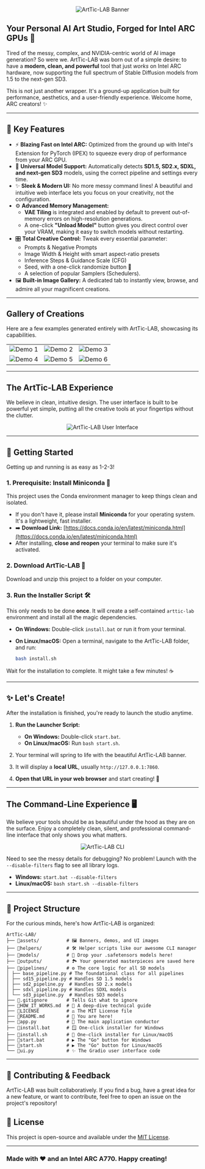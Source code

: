 <p align="center">
  <img src="assets/Banner.png" alt="ArtTic-LAB Banner"/>
</p>

## Your Personal AI Art Studio, Forged for Intel ARC GPUs 🚀

Tired of the messy, complex, and NVIDIA-centric world of AI image generation? So were we. ArtTic-LAB was born out of a simple desire: to have a **modern, clean, and powerful** tool that just _works_ on Intel ARC hardware, now supporting the full spectrum of Stable Diffusion models from 1.5 to the next-gen SD3.

This is not just another wrapper. It's a ground-up application built for performance, aesthetics, and a user-friendly experience. Welcome home, ARC creators! ✨

---

## 🌟 Key Features

- ⚡ **Blazing Fast on Intel ARC:** Optimized from the ground up with Intel's Extension for PyTorch (IPEX) to squeeze every drop of performance from your ARC GPU.
- 🧠 **Universal Model Support:** Automatically detects **SD1.5, SD2.x, SDXL, and next-gen SD3** models, using the correct pipeline and settings every time.
- ✨ **Sleek & Modern UI:** No more messy command lines! A beautiful and intuitive web interface lets you focus on your creativity, not the configuration.
- ⚙️ **Advanced Memory Management:**
  - **VAE Tiling** is integrated and enabled by default to prevent out-of-memory errors on high-resolution generations.
  - A one-click **"Unload Model"** button gives you direct control over your VRAM, making it easy to switch models without restarting.
- 🎛️ **Total Creative Control:** Tweak every essential parameter:
  - Prompts & Negative Prompts
  - Image Width & Height with smart aspect-ratio presets
  - Inference Steps & Guidance Scale (CFG)
  - Seed, with a one-click randomize button 🎲
  - A selection of popular Samplers (Schedulers).
- 🖼️ **Built-in Image Gallery:** A dedicated tab to instantly view, browse, and admire all your magnificent creations.

---

## Gallery of Creations

Here are a few examples generated entirely with ArtTic-LAB, showcasing its capabilities.

|                               |                               |                               |
| :---------------------------: | :---------------------------: | :---------------------------: |
| ![Demo 1](assets/demos/1.png) | ![Demo 2](assets/demos/2.png) | ![Demo 3](assets/demos/3.png) |
| ![Demo 4](assets/demos/4.png) | ![Demo 5](assets/demos/5.png) | ![Demo 6](assets/demos/6.png) |

---

## The ArtTic-LAB Experience

We believe in clean, intuitive design. The user interface is built to be powerful yet simple, putting all the creative tools at your fingertips without the clutter.

<p align="center">
  <img src="assets/GUI.png" alt="ArtTic-LAB User Interface"/>
</p>

---

## 🚀 Getting Started

Getting up and running is as easy as 1-2-3!

### 1. Prerequisite: Install Miniconda 🐍

This project uses the Conda environment manager to keep things clean and isolated.

- If you don't have it, please install **Miniconda** for your operating system. It's a lightweight, fast installer.
- ➡️ **Download Link:** [https://docs.conda.io/en/latest/miniconda.html](https://docs.conda.io/en/latest/miniconda.html)
- After installing, **close and reopen** your terminal to make sure it's activated.

### 2. Download ArtTic-LAB 📂

Download and unzip this project to a folder on your computer.

### 3. Run the Installer Script 🛠️

This only needs to be done **once**. It will create a self-contained `arttic-lab` environment and install all the magic dependencies.

- **On Windows:**
  Double-click `install.bat` or run it from your terminal.

- **On Linux/macOS:**
  Open a terminal, navigate to the ArtTic-LAB folder, and run:
  ```bash
  bash install.sh
  ```

Wait for the installation to complete. It might take a few minutes! ☕

---

## ✨ Let's Create!

After the installation is finished, you're ready to launch the studio anytime.

1.  **Run the Launcher Script:**

    - **On Windows:** Double-click `start.bat`.
    - **On Linux/macOS:** Run `bash start.sh`.

2.  Your terminal will spring to life with the beautiful ArtTic-LAB banner.

3.  It will display a **local URL**, usually `http://127.0.0.1:7860`.

4.  **Open that URL in your web browser** and start creating! 🎉

---

## The Command-Line Experience 🖥️

We believe your tools should be as beautiful under the hood as they are on the surface. Enjoy a completely clean, silent, and professional command-line interface that only shows you what matters.

<p align="center">
  <img src="assets/CLI.png" alt="ArtTic-LAB CLI" />
</p>

Need to see the messy details for debugging? No problem! Launch with the `--disable-filters` flag to see all library logs.

- **Windows:** `start.bat --disable-filters`
- **Linux/macOS:** `bash start.sh --disable-filters`

---

## 📂 Project Structure

For the curious minds, here's how ArtTic-LAB is organized:

```
ArtTic-LAB/
├── 📁assets/          # 🖼️ Banners, demos, and UI images
├── 📁helpers/         # 🛠️ Helper scripts like our awesome CLI manager
├── 📁models/          # 🧠 Drop your .safetensors models here!
├── 📁outputs/         # 🏞️ Your generated masterpieces are saved here
├── 📁pipelines/       # ⚙️ The core logic for all SD models
│ ├── base_pipeline.py # The foundational class for all pipelines
│ ├── sd15_pipeline.py # Handles SD 1.5 models
│ ├── sd2_pipeline.py  # Handles SD 2.x models
│ ├── sdxl_pipeline.py # Handles SDXL models
│ └── sd3_pipeline.py  # Handles SD3 models
├── 📜.gitignore       # Tells Git what to ignore
├── 📜HOW_IT_WORKS.md  # 🧠 A deep-dive technical guide
├── 📜LICENSE          # ⚖️ The MIT License file
├── 📜README.md        # 👋 You are here!
├── 🐍app.py           # 🚀 The main application conductor
├── 📜install.bat      # 🪟 One-click installer for Windows
├── 📜install.sh       # 🐧 One-click installer for Linux/macOS
├── 📜start.bat        # ▶️ The "Go" button for Windows
├── 📜start.sh         # ▶️ The "Go" button for Linux/macOS
└── 🎨ui.py            # ✨ The Gradio user interface code
```

---

## 🤝 Contributing & Feedback

ArtTic-LAB was built collaboratively. If you find a bug, have a great idea for a new feature, or want to contribute, feel free to open an issue on the project's repository!

## 📜 License

This project is open-source and available under the [MIT License](LICENSE).

---

### Made with ❤️ and an Intel ARC A770. Happy creating!